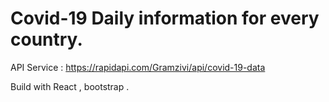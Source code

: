 # Covid-19 Daily information for every country. 

API Service : https://rapidapi.com/Gramzivi/api/covid-19-data

Build with React , bootstrap .
